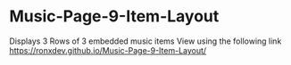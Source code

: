 # Music-Page-9-Item-Layout
Displays 3 Rows of 3 embedded music items 
View using the following link https://ronxdev.github.io/Music-Page-9-Item-Layout/
